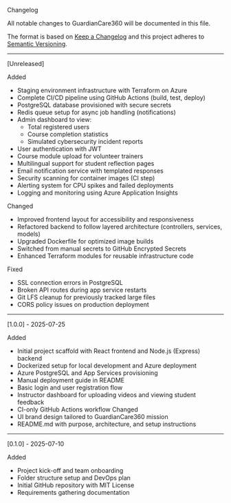  Changelog

All notable changes to GuardianCare360 will be documented in this file.

The format is based on [Keep a Changelog](https://keepachangelog.com/en/1.0.0/)
and this project adheres to [Semantic Versioning](https://semver.org/spec/v2.0.0.html).

---

 [Unreleased]

 Added
- Staging environment infrastructure with Terraform on Azure
- Complete CI/CD pipeline using GitHub Actions (build, test, deploy)
- PostgreSQL database provisioned with secure secrets
- Redis queue setup for async job handling (notifications)
- Admin dashboard to view:
  - Total registered users
  - Course completion statistics
  - Simulated cybersecurity incident reports
- User authentication with JWT
- Course module upload for volunteer trainers
- Multilingual support for student reflection pages
- Email notification service with templated responses
- Security scanning for container images (CI step)
- Alerting system for CPU spikes and failed deployments
- Logging and monitoring using Azure Application Insights

 Changed
- Improved frontend layout for accessibility and responsiveness
- Refactored backend to follow layered architecture (controllers, services, models)
- Upgraded Dockerfile for optimized image builds
- Switched from manual secrets to GitHub Encrypted Secrets
- Enhanced Terraform modules for reusable infrastructure code

 Fixed
- SSL connection errors in PostgreSQL
- Broken API routes during app service restarts
- Git LFS cleanup for previously tracked large files
- CORS policy issues on production deployment

---

 [1.0.0] - 2025-07-25

 Added
- Initial project scaffold with React frontend and Node.js (Express) backend
- Dockerized setup for local development and Azure deployment
- Azure PostgreSQL and App Services provisioning
- Manual deployment guide in README
- Basic login and user registration flow
- Instructor dashboard for uploading videos and viewing student feedback
- CI-only GitHub Actions workflow
 Changed
- UI brand design tailored to GuardianCare360 mission
- README.md with purpose, architecture, and setup instructions

---

 [0.1.0] - 2025-07-10

Added
- Project kick-off and team onboarding
- Folder structure setup and DevOps plan
- Initial GitHub repository with MIT License
- Requirements gathering documentation
